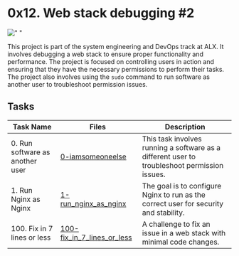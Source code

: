 # 0x12. Web stack debugging #2

![" "](https://media1.tenor.com/m/ZA5nWPkUU7UAAAAC/linux-homer.gif)

This project is part of the system engineering and DevOps track at ALX. It involves debugging a web stack to ensure proper functionality and performance. The project is focused on controlling users in action and ensuring that they have the necessary permissions to perform their tasks. The project also involves using the `sudo` command to run software as another user to troubleshoot permission issues.

## Tasks

| Task Name | Files | Description |
| --- | --- | --- |
| 0. Run software as another user | [0-iamsomeoneelse](./0-iamsomeoneelse)      | This task involves running a software as a different user to troubleshoot permission issues. |
| 1. Run Nginx as Nginx | [1-run_nginx_as_nginx](./1-run_nginx_as_nginx)      | The goal is to configure Nginx to run as the correct user for security and stability. |
| 100. Fix in 7 lines or less | [100-fix_in_7_lines_or_less](./100-fix_in_7_lines_or_less)      | A challenge to fix an issue in a web stack with minimal code changes. |
